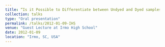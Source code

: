 ```yaml
---
title: “Is it Possible to Differentiate between Undyed and Dyed samples of Cotton, Nylon, and Polyester using ATR-FTIR and Multivariate Statistical Analysis?”
collection: talks
type: "Oral presentation"
permalink: /talks/2012-01-09-IHS
venue: "Guest Lecture at Irmo High School"
date: 2012-01-09
location: "Irmo, SC, USA"
---
```


